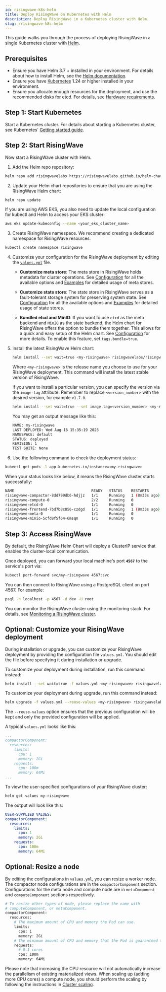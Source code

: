 ```yaml
---
id: risingwave-k8s-helm
title: Deploy RisingWave on Kubernetes with Helm
description: Deploy RisingWave in a Kubernetes cluster with Helm.
slug: /risingwave-k8s-helm
---
```

<head>
  <link rel="canonical" href="https://docs.risingwave.com/docs/current/risingwave-k8s-helm/" />
</head>

This guide walks you through the process of deploying RisingWave in a single Kubernetes cluster with [Helm](https://helm.sh/).

## Prerequisites

- Ensure you have Helm 3.7 + installed in your environment. For details about how to install Helm, see the [Helm documentation](https://helm.sh/docs/intro/install/).
- Ensure you have [Kubernetes](https://kubernetes.io/) 1.24 or higher installed in your environment.
- Ensure you allocate enough resources for the deployment, and use the recommended disks for etcd. For details, see [Hardware requirements](/deploy/hardware-requirements.md).

## Step 1: Start Kubernetes

Start a Kubernetes cluster. For details about starting a Kubernetes cluster, see Kubernetes' [Getting started guide](https://kubernetes.io/docs/setup/).

## Step 2: Start RisingWave

Now start a RisingWave cluster with Helm.

1. Add the Helm repo repository:

  ```bash
  helm repo add risingwavelabs https://risingwavelabs.github.io/helm-charts/ --force-update
  ```

2. Update your Helm chart repositories to ensure that you are using the RisingWave Helm chart:

  ```bash
  helm repo update
  ```

  If you are using AWS EKS, you also need to update the local configuration for kubectl and Helm to access your EKS cluster:

  ```bash
  aws eks update-kubeconfig --name <your_eks_cluster_name>
  ```

3. Create RisingWave namespace. We recommend creating a dedicated namespace for RisingWave resources.

  ```bash
  kubectl create namespace risingwave
  ```

4. Customize your configuration for the RisingWave deployment by editing the [`values.yml`](https://github.com/risingwavelabs/helm-charts/blob/main/charts/risingwave/values.yaml) file.

    - **Customize meta store**: The meta store in RisingWave holds metadata for cluster operations. See [Configuration](https://github.com/risingwavelabs/helm-charts/blob/main/docs/CONFIGURATION.md#customize-meta-store) for all the available options and [Examples](https://github.com/risingwavelabs/helm-charts/tree/main/examples/meta-stores) for detailed usage of meta stores.

    - **Customize state store**: The state store in RisingWave serves as a fault-tolerant storage system for preserving system state. See [Configuration](https://github.com/risingwavelabs/helm-charts/blob/main/docs/CONFIGURATION.md#customize-state-store) for all the available options and [Examples](https://github.com/risingwavelabs/helm-charts/tree/main/examples/state-stores) for detailed usage of state stores.

    - **Bundled etcd and MinIO**: If you want to use `etcd` as the meta backend and `MinIO` as the state backend, the Helm chart for RisingWave offers the option to bundle them together. This allows for a quick and easy setup of the Helm chart. See [Configuration](https://github.com/risingwavelabs/helm-charts/blob/main/docs/CONFIGURATION.md#bundled-etcdminio-as-stores) for more details. To enable this feature, set `tags.bundle=true`.

5. Install the latest RisingWave Helm chart:

    ```bash
    helm install --set wait=true <my-risingwave> risingwavelabs/risingwave
    ```

    Where `<my-risingwave>` is the release name you choose to use for your RisingWave deployment. This command will install the latest stable version of RisingWave.

    If you want to install a particular version, you can specify the version via the `image-tag` attribute. Remember to replace `<version_number>` with the desired version, for example `v1.7.0`.

    ```bash
    helm install --set wait=true --set image.tag=<version_number> <my-risingwave> risingwavelabs/risingwave
    ```

    You may get an output message like this:

    ```bash
    NAME: my-risingwave
    LAST DEPLOYED: Wed Aug 16 15:35:19 2023
    NAMESPACE: default
    STATUS: deployed
    REVISION: 1
    TEST SUITE: None
    ```

6. Use the following command to check the deployment status:

  ```bash
  kubectl get pods -l app.kubernetes.io/instance=<my-risingwave>
  ```

  When your status looks like below, it means the RisingWave cluster starts successfully:

  ```bash
  NAME                                   READY   STATUS    RESTARTS        AGE
  risingwave-compactor-8dd799db6-hdjjz   1/1     Running   1 (8m33s ago)   11m
  risingwave-compute-0                   2/2     Running   0               11m
  risingwave-etcd-0                      1/1     Running   0               11m
  risingwave-frontend-7bd7b8c856-czdgd   1/1     Running   1 (8m33s ago)   11m
  risingwave-meta-0                      1/1     Running   0               11m
  risingwave-minio-5cfd8f5f64-6msqm      1/1     Running   0               11m
  ```

## Step 3: Access RisingWave

By default, the RisingWave Helm Chart will deploy a ClusterIP service that enables the cluster-local communication.

Once deployed, you can forward your local machine's port **`4567`** to the service's port via:

```bash
kubectl port-forward svc/my-risingwave 4567:svc
```

You can then connect to RisingWave using a PostgreSQL client on port 4567. For example:

```bash
psql -h localhost -p 4567 -d dev -U root
```

You can monitor the RisingWave cluster using the monitoring stack. For details, see [Monitoring a RisingWave cluster](/manage/monitor-risingwave-cluster.md).

## Optional: Customize your RisingWave deployment

During installation or upgrade, you can customize your RisingWave deployment by providing the configuration file `values.yml`. You should edit the file before specifying it during installation or upgrade.

To customize your deployment during installation, run this command instead:

```bash
helm install --set wait=true -f values.yml <my-risingwave> risingwavelabs/risingwave
```

To customize your deployment during upgrade, run this command instead:

```bash
helm upgrade -f values.yml --reuse-values <my-risingwave> risingwavelabs/risingwave
```

The `--reuse-values` option ensures that the previous configuration will be kept and only the provided configuration will be applied.

A typical `values.yml` looks like this:

```yaml
...
compactorComponent:
  resources:
    limits:
      cpu: 1
      memory: 2Gi
    requests:
      cpu: 100m
      memory: 64Mi
...
```

To view the user-specified configurations of your RisingWave cluster:

```bash
helm get values my-risingwave
```

The output will look like this:

```yaml
USER-SUPPLIED VALUES:
compactorComponent:
  resources:
    limits:
      cpu: 1
      memory: 2Gi
    requests:
      cpu: 100m
      memory: 64Mi
```

## Optional: Resize a node

By editing the configurations in `values.yml`, you can resize a worker node. The compactor node configurations are in the `compactorComponent` section. Configurations for the meta node and compute node are in `metaComponent` and `computeComponent` sections respectively.

```bash
# To resize other types of node, please replace the name with 
# computeComponent, or metaComponent.
compactorComponent:
  resources:
    # The maximum amount of CPU and memory the Pod can use.
    limits:
      cpu: 1
      memory: 2Gi
    # The minimum amount of CPU and memory that the Pod is guaranteed to have.
    requests:
      # 0.1 cores
      cpu: 100m
      memory: 64Mi
```

Please note that increasing the CPU resource will not automatically increase the parallelism of existing materialized views. When scaling up (adding more CPU cores) a compute node, you should perform the scaling by following the instructions in [Cluster scaling](/deploy/k8s-cluster-scaling.md).
